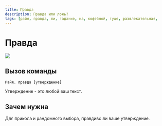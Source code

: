 ```yaml
---
title: Правда
description: Правда или ложь?
tags: [райя, правда, ли, гадание, на, кофейной, гуще, развлекательная, развлекательные, амино, amino, команда, команды]
---
```



# Правда

![](https://img.shields.io/badge/тип_команды-развлекательная-blue?style=for-the-badge)

## Вызов команды

`Райя, правда [утверждение]`

Утверждение - это любой ваш текст.

## Зачем нужна

Для прикола и рандомного выбора, правдиво ли ваше утверждение.
